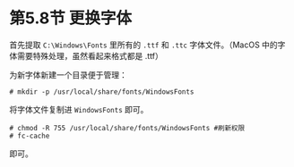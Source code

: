 # 第5.8节 更换字体

首先提取 `C:\Windows\Fonts` 里所有的 `.ttf` 和 `.ttc` 字体文件。（MacOS 中的字体需要特殊处理，虽然看起来格式都是 .ttf）

为新字体新建一个目录便于管理：

`# mkdir -p /usr/local/share/fonts/WindowsFonts`

将字体文件复制进 `WindowsFonts` 即可。

```
# chmod -R 755 /usr/local/share/fonts/WindowsFonts #刷新权限
# fc-cache 
```

即可。
